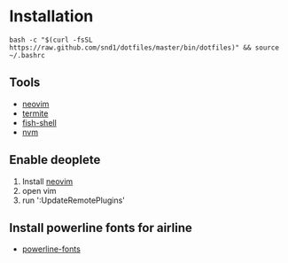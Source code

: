 Installation
============
```
bash -c "$(curl -fsSL https://raw.github.com/snd1/dotfiles/master/bin/dotfiles)" && source ~/.bashrc
```

## Tools

- [neovim](https://github.com/neovim/neovim)
- [termite](https://github.com/thestinger/termite)
- [fish-shell](https://github.com/fish-shell/fish-shell)
- [nvm](https://github.com/creationix/nvm)

## Enable deoplete

1. Install [neovim](https://github.com/neovim/neovim)
2. open vim
3. run ':UpdateRemotePlugins'

## Install powerline fonts for airline
- [powerline-fonts](https://github.com/powerline/fonts)
